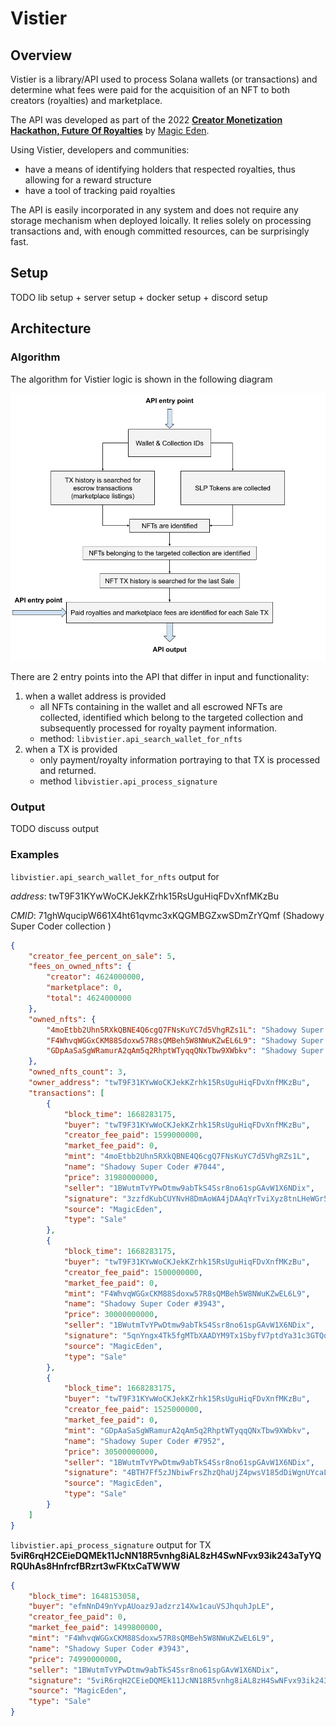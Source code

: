 # Vistier

## Overview
Vistier is a library/API used to process Solana wallets (or transactions) 
and determine what fees were paid for the acquisition of an NFT to
both creators (royalties) and marketplace.

The API was developed as part of the 2022 **[Creator Monetization Hackathon,
Future Of Royalties](https://gitcoin.co/issue/29544)** by [Magic Eden](https://magiceden.io/).

Using Vistier, developers and communities:
- have a means of identifying holders that respected royalties,
thus allowing for a reward structure 
- have a tool of tracking paid royalties

The API is easily incorporated in any system and does not require any storage mechanism when deployed loically.
It relies solely on processing transactions and, with enough committed resources, 
can be surprisingly fast.

## Setup

TODO lib setup + server setup + docker setup + discord setup

## Architecture

### Algorithm
The algorithm for Vistier logic is shown in the following diagram

![img](resources/vistier-algorithm.png)

There are 2 entry points into the API that differ in input and functionality:
1. when a wallet address is provided
   - all NFTs containing in the wallet and all escrowed NFTs are collected, 
identified which belong to the targeted collection and subsequently processed for royalty payment information.
   - method: `libvistier.api_search_wallet_for_nfts`
2. when a TX is provided
   - only payment/royalty information portraying to that TX is processed and returned.
   - method `libvistier.api_process_signature`

### Output

TODO discuss output

### Examples

`libvistier.api_search_wallet_for_nfts` output for

_address_: twT9F31KYwWoCKJekKZrhk15RsUguHiqFDvXnfMKzBu 

_CMID_: 71ghWqucipW661X4ht61qvmc3xKQGMBGZxwSDmZrYQmf (Shadowy Super Coder collection )

```json
{
    "creator_fee_percent_on_sale": 5,
    "fees_on_owned_nfts": {
        "creator": 4624000000,
        "marketplace": 0,
        "total": 4624000000
    },
    "owned_nfts": {
        "4moEtbb2Uhn5RXkQBNE4Q6cgQ7FNsKuYC7d5VhgRZs1L": "Shadowy Super Coder #7044",
        "F4WhvqWGGxCKM88Sdoxw57R8sQMBeh5W8NWuKZwEL6L9": "Shadowy Super Coder #3943",
        "GDpAaSaSgWRamurA2qAm5q2RhptWTyqqQNxTbw9XWbkv": "Shadowy Super Coder #7952"
    },
    "owned_nfts_count": 3,
    "owner_address": "twT9F31KYwWoCKJekKZrhk15RsUguHiqFDvXnfMKzBu",
    "transactions": [
        {
            "block_time": 1668283175,
            "buyer": "twT9F31KYwWoCKJekKZrhk15RsUguHiqFDvXnfMKzBu",
            "creator_fee_paid": 1599000000,
            "market_fee_paid": 0,
            "mint": "4moEtbb2Uhn5RXkQBNE4Q6cgQ7FNsKuYC7d5VhgRZs1L",
            "name": "Shadowy Super Coder #7044",
            "price": 31980000000,
            "seller": "1BWutmTvYPwDtmw9abTkS4Ssr8no61spGAvW1X6NDix",
            "signature": "3zzfdKubCUYNvH8DmAoWA4jDAAqYrTviXyz8tnLHeWGr5BXS698NF8NX7PxuuMzEVTFNX2imdWGxaDvLm7dTsghJ",
            "source": "MagicEden",
            "type": "Sale"
        },
        {
            "block_time": 1668283175,
            "buyer": "twT9F31KYwWoCKJekKZrhk15RsUguHiqFDvXnfMKzBu",
            "creator_fee_paid": 1500000000,
            "market_fee_paid": 0,
            "mint": "F4WhvqWGGxCKM88Sdoxw57R8sQMBeh5W8NWuKZwEL6L9",
            "name": "Shadowy Super Coder #3943",
            "price": 30000000000,
            "seller": "1BWutmTvYPwDtmw9abTkS4Ssr8no61spGAvW1X6NDix",
            "signature": "5qnYngx4Tk5fgMTbXAADYM9Tx1SbyfV7ptdYa31c3GTQd7aZzkDrgyep77Yb8dhxBKvkqhSwuumJcUKMM49Hh6L5",
            "source": "MagicEden",
            "type": "Sale"
        },
        {
            "block_time": 1668283175,
            "buyer": "twT9F31KYwWoCKJekKZrhk15RsUguHiqFDvXnfMKzBu",
            "creator_fee_paid": 1525000000,
            "market_fee_paid": 0,
            "mint": "GDpAaSaSgWRamurA2qAm5q2RhptWTyqqQNxTbw9XWbkv",
            "name": "Shadowy Super Coder #7952",
            "price": 30500000000,
            "seller": "1BWutmTvYPwDtmw9abTkS4Ssr8no61spGAvW1X6NDix",
            "signature": "4BTH7Ff5zJNbiwFrsZhzQhaUjZ4pwsV185dDiWgnUYcaLRGrSEB4JcLaQPmMnmVLgPy5pPWzFto4hQXAbsyTaARL",
            "source": "MagicEden",
            "type": "Sale"
        }
    ]
}
```

`libvistier.api_process_signature` output for TX __5viR6rqH2CEieDQMEk11JcNN18R5vnhg8iAL8zH4SwNFvx93ik243aTyYQRQUhAs8HnfrcfBRzrt3wFKtxCaTWWW__
```json
{
    "block_time": 1648153058,
    "buyer": "efmNnD49nYvpAUoaz9Jadzrz14Xw1cauVSJhquhJpLE",
    "creator_fee_paid": 0,
    "market_fee_paid": 1499800000,
    "mint": "F4WhvqWGGxCKM88Sdoxw57R8sQMBeh5W8NWuKZwEL6L9",
    "name": "Shadowy Super Coder #3943",
    "price": 74990000000,
    "seller": "1BWutmTvYPwDtmw9abTkS4Ssr8no61spGAvW1X6NDix",
    "signature": "5viR6rqH2CEieDQMEk11JcNN18R5vnhg8iAL8zH4SwNFvx93ik243aTyYQRQUhAs8HnfrcfBRzrt3wFKtxCaTWWW",
    "source": "MagicEden",
    "type": "Sale"
}
```





